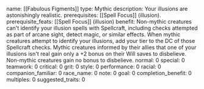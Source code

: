 name: [[Fabulous Figments]]
type: Mythic
description: Your illusions are astonishingly realistic.
prerequisites: [[Spell Focus]] (illusion).
prerequisite_feats: [[Spell Focus]] (illusion)
benefit: Non-mythic creatures can't identify your illusion spells with Spellcraft, including checks attempted as part of arcane sight, detect magic, or similar effects. When mythic creatures attempt to identify your illusions, add your tier to the DC of those Spellcraft checks. Mythic creatures informed by their allies that one of your illusions isn't real gain only a +2 bonus on their Will saves to disbelieve. Non-mythic creatures gain no bonus to disbelieve.
normal: 0
special: 0
teamwork: 0
critical: 0
grit: 0
style: 0
performance: 0
racial: 0
companion_familiar: 0
race_name: 0
note: 0
goal: 0
completion_benefit: 0
multiples: 0
suggested_traits: 0
